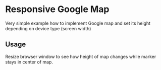 # Responsive Google Map

Very simple example how to implement Google map and set its height depending on device type (screen width)

## Usage

Resize browser window to see how height of map changes while marker stays in center of map.
